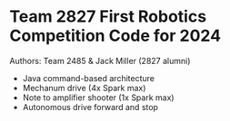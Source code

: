 # Team 2827 First Robotics Competition Code for 2024
Authors:
Team 2485 & Jack Miller (2827 alumni)

- Java command-based architecture
- Mechanum drive (4x Spark max)
- Note to amplifier shooter (1x Spark max)
- Autonomous drive forward and stop
